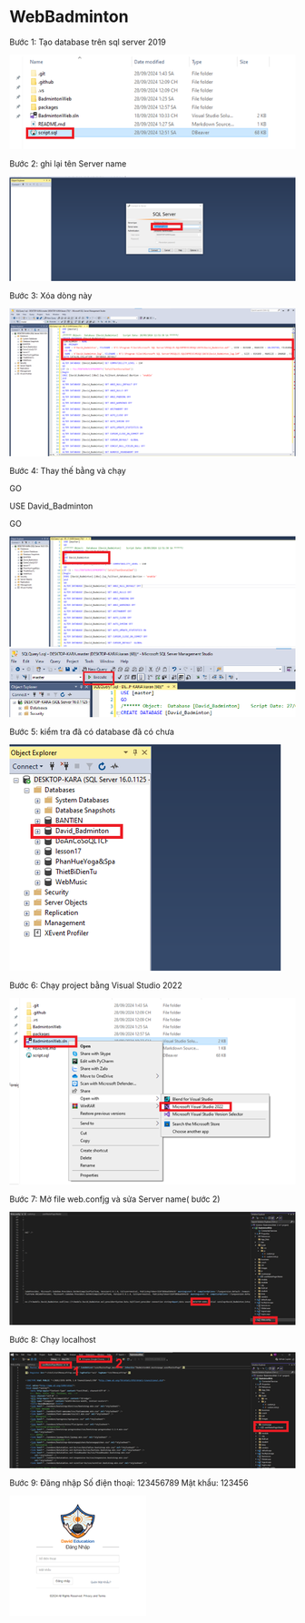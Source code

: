 ﻿# WebBadminton
Bước 1: Tạo database trên sql server 2019

 ![Screenshot of the Interface](images/Picture1.png)
 
Bước 2: ghi lại tên Server name 

 ![Screenshot of the Interface](images/Picture2.png)
 
Bước 3: Xóa dòng này

  ![Screenshot of the Interface](images/Picture3.png)
  
Bước 4: Thay thế bằng và chạy

GO

USE David_Badminton

GO

  ![Screenshot of the Interface](images/Picture4.png)
   ![Screenshot of the Interface](images/Picture5.png)
   
Bước 5: kiểm tra đã có database đã có chưa

  ![Screenshot of the Interface](images/Picture6.png)
  
Bước 6: Chạy project bằng Visual Studio 2022

  ![Screenshot of the Interface](images/Picture7.png)
  
Bước 7: Mở file web.confjg và sửa Server name( bước 2)

  ![Screenshot of the Interface](images/Picture8.png)
  
Bước 8: Chạy localhost

  ![Screenshot of the Interface](images/Picture9.png)
  
Bước 9: Đăng nhập 
Số điện thoại: 123456789
Mật khẩu: 123456

  ![Screenshot of the Interface](images/Picture10.png)

